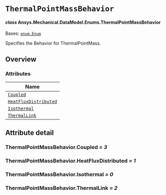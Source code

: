 # `ThermalPointMassBehavior`

<a id="ansys.mechanical.stubs.v242.Ansys.Mechanical.DataModel.Enums.ThermalPointMassBehavior"></a>

#### *class* Ansys.Mechanical.DataModel.Enums.ThermalPointMassBehavior

Bases: [`enum.Enum`](https://docs.python.org/3/library/enum.html#enum.Enum)

Specifies the Behavior for ThermalPointMass.

<!-- !! processed by numpydoc !! -->

<a id="overview"></a>

## Overview

### Attributes

| Name |
| ------------------------------------------------------------------------ |
| [`Coupled`](#ThermalPointMassBehavior.Coupled) |
| [`HeatFluxDistributed`](#ThermalPointMassBehavior.HeatFluxDistributed) |
| [`Isothermal`](#ThermalPointMassBehavior.Isothermal) |
| [`ThermalLink`](#ThermalPointMassBehavior.ThermalLink) |

<a id="attribute-detail"></a>

## Attribute detail

<a id="ThermalPointMassBehavior.Coupled"></a>

### ThermalPointMassBehavior.Coupled *= 3*

<a id="ThermalPointMassBehavior.HeatFluxDistributed"></a>

### ThermalPointMassBehavior.HeatFluxDistributed *= 1*

<a id="ThermalPointMassBehavior.Isothermal"></a>

### ThermalPointMassBehavior.Isothermal *= 0*

<a id="ThermalPointMassBehavior.ThermalLink"></a>

### ThermalPointMassBehavior.ThermalLink *= 2*


